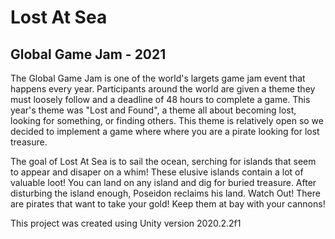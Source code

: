 # Lost At Sea
## Global Game Jam - 2021

The Global Game Jam is one of the world's largets game jam event that happens every year. Participants around the world are given a theme they must loosely follow and a deadline of 48 hours to complete a game. This year's theme was "Lost and Found", a theme all about becoming lost, looking for something, or finding others. This theme is relatively open so we decided to implement a game where where you are a pirate looking for lost treasure.

The goal of Lost At Sea is to sail the ocean, serching for islands that seem to appear and disaper on a whim! These elusive islands contain a lot of valuable loot! You can land on any island and dig for buried treasure. After disturbing the island enough, Poseidon reclaims his land. 
Watch Out! There are pirates that want to take your gold! Keep them at bay with your cannons!

This project was created using Unity version 2020.2.2f1

